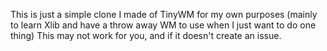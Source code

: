 This is just a simple clone I made of TinyWM for my own purposes (mainly to learn Xlib and have a throw away WM to use when I just want to do one thing) This may not work for you, and if it doesn't create an issue.

